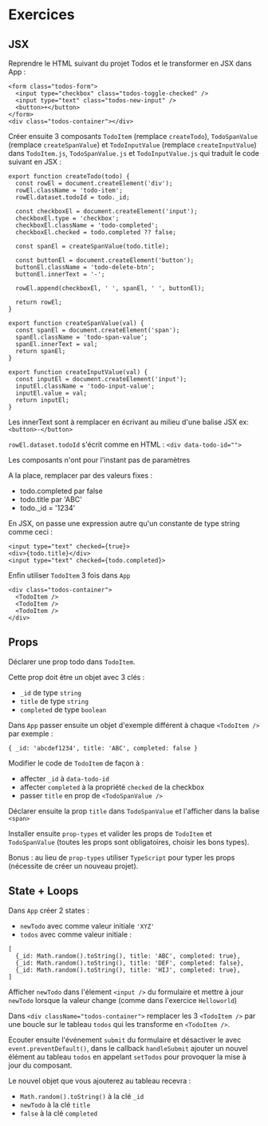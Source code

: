 # Exercices

## JSX

Reprendre le HTML suivant du projet Todos et le transformer en JSX dans App :

```
<form class="todos-form">
  <input type="checkbox" class="todos-toggle-checked" />
  <input type="text" class="todos-new-input" />
  <button>+</button>
</form>
<div class="todos-container"></div>
```

Créer ensuite 3 composants `TodoItem` (remplace `createTodo`), `TodoSpanValue` (remplace `createSpanValue`) et `TodoInputValue` (remplace `createInputValue`) dans `TodoItem.js`, `TodoSpanValue.js` et `TodoInputValue.js` qui traduit le code suivant en JSX :

```
export function createTodo(todo) {
  const rowEl = document.createElement('div');
  rowEl.className = 'todo-item';
  rowEl.dataset.todoId = todo._id;

  const checkboxEl = document.createElement('input');
  checkboxEl.type = 'checkbox';
  checkboxEl.className = 'todo-completed';
  checkboxEl.checked = todo.completed ?? false;

  const spanEl = createSpanValue(todo.title);

  const buttonEl = document.createElement('button');
  buttonEl.className = 'todo-delete-btn';
  buttonEl.innerText = '-';

  rowEl.append(checkboxEl, ' ', spanEl, ' ', buttonEl);

  return rowEl;
}

export function createSpanValue(val) {
  const spanEl = document.createElement('span');
  spanEl.className = 'todo-span-value';
  spanEl.innerText = val;
  return spanEl;
}

export function createInputValue(val) {
  const inputEl = document.createElement('input');
  inputEl.className = 'todo-input-value';
  inputEl.value = val;
  return inputEl;
}
```

Les innerText sont à remplacer en écrivant au milieu d'une balise JSX
ex: `<button>-</button>`

`rowEl.dataset.todoId` s'écrit comme en HTML : `<div data-todo-id="">`

Les composants n'ont pour l'instant pas de paramètres

A la place, remplacer par des valeurs fixes :
- todo.completed par false
- todo.title par 'ABC'
- todo._id = '1234'

En JSX, on passe une expression autre qu'un constante de type string comme ceci :

```
<input type="text" checked={true}>
<div>{todo.title}</div>
<input type="text" checked={todo.completed}>
```

Enfin utiliser `TodoItem` 3 fois dans `App`

```
<div class="todos-container">
  <TodoItem />
  <TodoItem />
  <TodoItem />
</div>
```

## Props

Déclarer une prop todo dans `TodoItem`.

Cette prop doit être un objet avec 3 clés :
- `_id` de type `string`
- `title` de type `string`
- `completed` de type `boolean`

Dans `App` passer ensuite un objet d'exemple différent à chaque `<TodoItem />` par exemple :

```
{ _id: 'abcdef1234', title: 'ABC', completed: false }
```

Modifier le code de `TodoItem` de façon à :
- affecter `_id` à `data-todo-id`
- affecter `completed` à la propriété `checked` de la checkbox
- passer `title` en prop de `<TodoSpanValue />`

Déclarer ensuite la prop `title` dans `TodoSpanValue` et l'afficher dans la balise `<span>`

Installer ensuite `prop-types` et valider les props de `TodoItem` et `TodoSpanValue` (toutes les props sont obligatoires, choisir les bons types).

Bonus : au lieu de `prop-types` utiliser `TypeScript` pour typer les props (nécessite de créer un nouveau projet).

## State + Loops

Dans `App` créer 2 states :
- `newTodo` avec comme valeur initiale `'XYZ'`
- `todos` avec comme valeur initiale :

```
[
  {_id: Math.random().toString(), title: 'ABC', completed: true},
  {_id: Math.random().toString(), title: 'DEF', completed: false},
  {_id: Math.random().toString(), title: 'HIJ', completed: true},
]
```

Afficher `newTodo` dans l'élement `<input />` du formulaire et mettre à jour `newTodo`
lorsque la valeur change (comme dans l'exercice `Helloworld`)

Dans `<div className="todos-container">` remplacer les 3 `<TodoItem />` par une boucle sur le tableau `todos` qui les transforme en `<TodoItem />`.

Ecouter ensuite l'événement `submit` du formulaire et désactiver le avec `event.preventDefault()`, dans le callback `handleSubmit` ajouter un nouvel élément au tableau `todos` en appelant `setTodos` pour provoquer la mise à jour du composant.

Le nouvel objet que vous ajouterez au tableau recevra :
- `Math.random().toString()` à la clé `_id`
- `newTodo` à la clé `title`
- `false` à la clé `completed`

